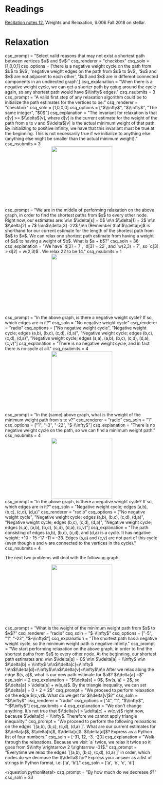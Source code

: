 # Readings
[Recitation notes 12](https://learning-modules.mit.edu/service/materials/groups/238004/files/31fe711d-927b-4355-b8e0-06615e4d2f8a/link?errorRedirect=%2Fmaterials%2Findex.html&download=true), Weights and Relaxation, 6.006 Fall 2018 on stellar.

# Relaxation

<question multiplechoice>
csq_prompt = "Select valid reasons that may not exist a shortest path between vertices $u$ and $v$:"
csq_renderer = "checkbox"
csq_soln = [1,0,0,1]
csq_options =  ['there is a negative weight cycle on the path from $u$ to $v$',
'negative weight edges on the path from $u$ to $v$',
'$u$ and $v$ are not adjacent to each other',
'$u$ and $v$ are in different connected components in an undirected graph',]
csq_explanation = "When there is a negative weight cycle, we can get a shorter path by going around the cycle again, so any shortest path would have $\\infty$ edges."
csq_nsubmits = 3
</question>

<question multiplechoice>
csq_prompt = "A valid first step of any relaxation algorithm could be to initialize the path estimates for the vertices to be:"
csq_renderer = "checkbox"
csq_soln = [1,0,0,0]
csq_options =  ["$\\infty$",
"$\\infty$",
"The same integer",
"$0$"]
csq_explanation = "The invariant for relaxation is that d[v] >= $\\delta$[v], where d[v] is the current estimate for the weight of the path from s to v and $\\delta$[v] is the actual minimum weight of that path. By initializing to positive infinity, we have that this invariant must be true at the beginning. This is not necessarily true if we initialize to anything else (anything else might be smaller than the actual minimum weight)."
csq_nsubmits = 3
</question>

<center>
<img src="/_static/IAP19/relax4.png" height="200"  />
</center>

<question pythonliteral>
csq_prompt = "We are in the middle of performing relaxation on the above graph, in order to find the shortest paths from $s$ to every other node. Right now, our estimates are: \n\n $\\delta[s] = 0$ \n\n $\\delta[1] = 2$ \n\n $\\delta[2] = 7$ \n\n$\\delta[3]=22$ \n\n (Remember that $\\delta[v]$ is shorthand for our current estimate for the length of the shortest path from $s$ to $v$. We can relax one shortest path estimate from having a weight of $a$ to having a weight of $b$. What is $a + b$?"
csq_soln = 36
csq_explanation = "We have `d[2] = 7`, `d[3] = 22`, and `w(2,3) = 7`, so `d[3] > d[2] + w(2,3)$`. We relax 22 to be 14."
csq_nsubmits = 1
</question>

<center>
<img src="/_static/IAP19/relax6.png" height="200"  />
</center>

<question multiplechoice>
csq_prompt = "In the above graph, is there a negative weight cycle? If so, which edges are in it?"
csq_soln = "No negative weight cycle"
csq_renderer = "radio"
csq_options =  ["No negative weight cycle",
  "Negative weight cycle; edges (a,b), (b,c), (c,d), (d,a)",
  "Negative weight cycle; edges (b,c), (c,d), (d,a)",
  "Negative weight cycle; edges (s,a), (a,b), (b,c), (c,d), (d,a), (c,v)"]
csq_explanation = "There is no negative weight cycle, and in fact there is no cycle at all."
csq_nsubmits = 4
</question>

<center>
<img src="/_static/IAP19/relax6.png" height="200"  />
</center>

<question multiplechoice>
csq_prompt = "In the (same) above graph, what is the weight of the minimum weight path from s to v?"
csq_renderer = "radio"
csq_soln = "1"
csq_options =  ["1", "-3", "-22", "$-\\infty$"]
csq_explanation = "There is no negative weight cycle on the path, so we can find a minimum weight path."
csq_nsubmits = 4
</question>

<center>
<img src="/_static/IAP19/relax7.png" height="200"  />
</center>

<question multiplechoice>
csq_prompt = "In the above graph, is there a negative weight cycle? If so, which edges are in it?"
csq_soln = "Negative weight cycle; edges (a,b), (b,c), (c,d), (d,a)"
csq_renderer = "radio"
csq_options =  ["No negative weight cycle",
  "Negative weight cycle; edges (a,b), (b,c), (c,d), (d,a)",
  "Negative weight cycle; edges (b,c), (c,d), (d,a)",
  "Negative weight cycle; edges (s,a), (a,b), (b,c), (c,d), (d,a), (c,v)"]
csq_explanation = "The path consisting of edges (a,b), (b,c), (c,d), and (d,a) is a cycle. It has negative weight: +10 - 15 -17 -11 = -33. Edges (s,a) and (c,v) are not part of this cycle (even though s and v are connected to the vertices in the cycle)."
csq_nsubmits = 4
</question>


The next two problems will deal with the following graph:

<center>
<img src="/_static/IAP19/relax7.png" height="200"  />
</center>

<question multiplechoice>
csq_prompt = "What is the weight of the minimum weight path from $s$ to $v$?"
csq_renderer = "radio"
csq_soln = "$-\\infty$"
csq_options =  ["-5", "1", "-22", "$-\\infty$"]
csq_explanation = "The shortest path has a negative weight cycle, so the minimum weight path is negative infinity."
</question>

<question pythonliteral>
csq_prompt = "We start performing relaxation on the above graph, in order to find the shortest paths from $s$ to every other node. At the beginning, our shortest path estimates are: \n\n $\\delta[s] = 0$ \n\n $\\delta[a] = \\infty$ \n\n $\\delta[b] = \\infty$ \n\n$\\delta[c]=\\infty$ \n\n$\\delta[d]=\\infty$\n\n$\\delta[v]=\\infty$\n\n After we relax along the edge $(s, a)$, what is our new path estimate for $a$? $\\delta[a] =$"
csq_soln = 2
csq_explanation = "$\\delta[s] = 0$, $w(s, a) = 2$, so $\\delta[a] > \\delta[s] + w(s,a)$. By the triangle inequality, we can set $\\delta[a] = 0 + 2 = 2$"
</question>

<question multiplechoice>
csq_prompt = "We proceed to perform relaxation on the edge $(c,v)$. What do we get for $\\delta[v]$?"
csq_soln = "$\\infty$"
csq_renderer = "radio"
csq_options = ["4", "1", "$\\infty$", "-$\\infty$"]
csq_nsubmits = 4
csq_explanation = "We don't change anything. It's not true that $\\delta[v] > \\delta[c] + w(c,v)$ right now, because $\\delta[c] = \\infty$. Therefore we cannot apply triangle inequality."
</question>

<question pythonliteral>
csq_prompt = "We proceed to perform the following relaxations on the edges `[(a,b), (b,c), (c,d), (d,a) ]`. What are our current estimates for $\\delta[a]$, $\\delta[b]$, $\\delta[c]$, $\\delta[d]$? Express as a Python list of four numbers."
csq_soln = [-31, 12, -3, -20]
csq_explanation = "Walk through the relaxations. Because we visit `a` twice, we relax it twice so it goes from $\\infty \\rightarrow 2 \\rightarrow -31$."
</question>

<question pythonliteral>
csq_prompt = "Everytime we relax the edges `[(a,b), (b,c), (c,d), (d,a) ]` in order, which nodes do we decrease the $\\delta$ for? Express your answer as a list of strings in Python format, i.e. ['a', 'b']."
csq_soln = ['a', 'b', 'c', 'd']
</question>

</question pythonliteral>
csq_prompt = "By how much do we decrease $\delta$?"
csq_soln = 33
</question>
